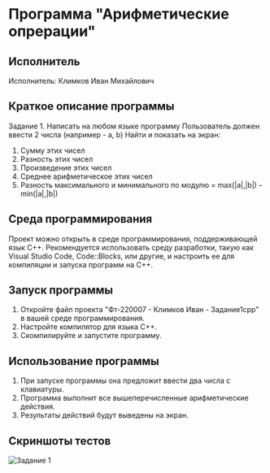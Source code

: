 # Программа "Арифметические опрерации"

## Исполнитель
Исполнитель: Климков Иван Михайлович

## Краткое описание программы
Задание 1. Написать на любом языке программу
Пользователь должен ввести 2 числа (например - a, b)
Найти и показать на экран:
1. Сумму этих чисел
2. Разность этих чисел
3. Произведение этих чисел
4. Среднее арифметическое этих чисел
5. Разность максимального и минимального по модулю = max(|a|,|b|) - min(|a|,|b|)  

## Среда программирования
Проект можно открыть в среде программирования, поддерживающей язык C++. Рекомендуется использовать среду разработки, такую как Visual Studio Code, Code::Blocks, или другие, и настроить ее для компиляции и запуска программ на C++.

## Запуск программы
1. Откройте файл проекта "Фт-220007 - Климков Иван - Задание1cpp" в вашей среде программирования.
2. Настройте компилятор для языка C++.
3. Скомпилируйте и запустите программу.

## Использование программы
1. При запуске программы она предложит ввести два числа с клавиатуры.
2. Программа выполнит все вышеперечисленные арифметические действия.
3. Результаты действий будут выведены на экран.

## Скриншоты тестов
![Задание 1](file:///C:/Users/MSI/Desktop/111111111.jpg "Тест")
